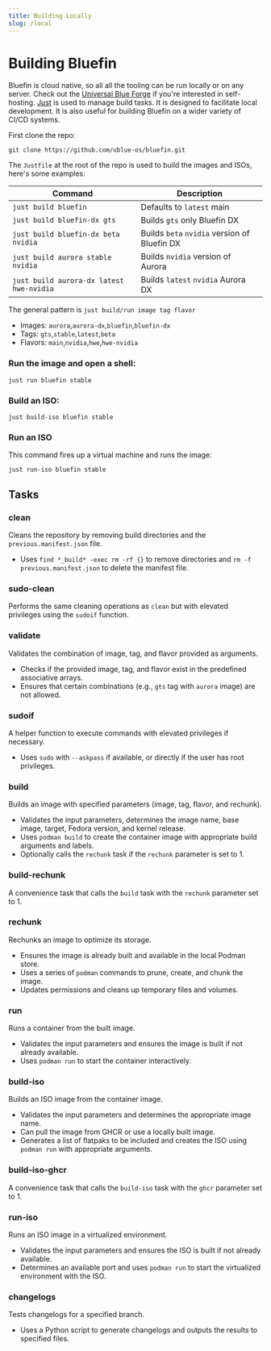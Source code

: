 ```yaml
---
title: Building Locally
slug: /local
---
```


# Building Bluefin

Bluefin is cloud native, so all all the tooling can be run locally or on any server. Check out the [Universal Blue Forge](https://github.com/ublue-os/forge) if you're interested in self-hosting. [Just](https://just.systems) is used to manage build tasks. It is designed to facilitate local development. It is also useful for building Bluefin on a wider variety of CI/CD systems.

First clone the repo:

`git clone https://github.com/ublue-os/bluefin.git`

The `Justfile` at the root of the repo is used to build the images and ISOs, here's some examples:

| Command                                  | Description                                  |
| ---------------------------------------- | -------------------------------------------- |
| `just build bluefin`                     | Defaults to `latest` main                    |
| `just build bluefin-dx gts`              | Builds `gts` only Bluefin DX                 |
| `just build bluefin-dx beta nvidia`      | Builds `beta` `nvidia` version of Bluefin DX |
| `just build aurora stable nvidia`        | Builds `nvidia` version of Aurora            |
| `just build aurora-dx latest hwe-nvidia` | Builds `latest` `nvidia` Aurora DX           |

The general pattern is `just build/run image tag flavor`

- Images: `aurora`,`aurora-dx`,`bluefin`,`bluefin-dx`
- Tags: `gts`,`stable`,`latest`,`beta`
- Flavors: `main`,`nvidia`,`hwe`,`hwe-nvidia`

### Run the image and open a shell:

```
just run bluefin stable
```

### Build an ISO:

```
just build-iso bluefin stable
```

### Run an ISO

This command fires up a virtual machine and runs the image:

```
just run-iso bluefin stable
```

## Tasks

### clean

Cleans the repository by removing build directories and the `previous.manifest.json` file.

- Uses `find *_build* -exec rm -rf {}` to remove directories and `rm -f previous.manifest.json` to delete the manifest file.

### sudo-clean

Performs the same cleaning operations as `clean` but with elevated privileges using the `sudoif` function.

### validate

Validates the combination of image, tag, and flavor provided as arguments.

- Checks if the provided image, tag, and flavor exist in the predefined associative arrays.
- Ensures that certain combinations (e.g., `gts` tag with `aurora` image) are not allowed.

### sudoif

A helper function to execute commands with elevated privileges if necessary.

- Uses `sudo` with `--askpass` if available, or directly if the user has root privileges.

### build

Builds an image with specified parameters (image, tag, flavor, and rechunk).

- Validates the input parameters, determines the image name, base image, target, Fedora version, and kernel release.
- Uses `podman build` to create the container image with appropriate build arguments and labels.
- Optionally calls the `rechunk` task if the `rechunk` parameter is set to 1.

### build-rechunk

A convenience task that calls the `build` task with the `rechunk` parameter set to 1.

### rechunk

Rechunks an image to optimize its storage.

- Ensures the image is already built and available in the local Podman store.
- Uses a series of `podman` commands to prune, create, and chunk the image.
- Updates permissions and cleans up temporary files and volumes.

### run

Runs a container from the built image.

- Validates the input parameters and ensures the image is built if not already available.
- Uses `podman run` to start the container interactively.

### build-iso

Builds an ISO image from the container image.

- Validates the input parameters and determines the appropriate image name.
- Can pull the image from GHCR or use a locally built image.
- Generates a list of flatpaks to be included and creates the ISO using `podman run` with appropriate arguments.

### build-iso-ghcr

A convenience task that calls the `build-iso` task with the `ghcr` parameter set to 1.

### run-iso

Runs an ISO image in a virtualized environment.

- Validates the input parameters and ensures the ISO is built if not already available.
- Determines an available port and uses `podman run` to start the virtualized environment with the ISO.

### changelogs

Tests changelogs for a specified branch.

- Uses a Python script to generate changelogs and outputs the results to specified files.
